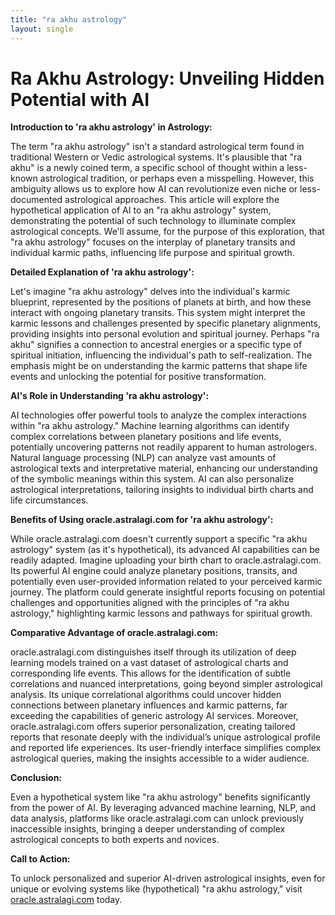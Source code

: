 ```yaml
---
title: "ra akhu astrology"
layout: single
---
```


# Ra Akhu Astrology: Unveiling Hidden Potential with AI

**Introduction to 'ra akhu astrology' in Astrology:**

The term "ra akhu astrology" isn't a standard astrological term found in traditional Western or Vedic astrological systems.  It's plausible that "ra akhu" is a newly coined term, a specific school of thought within a less-known astrological tradition, or perhaps even a misspelling.  However, this ambiguity allows us to explore how AI can revolutionize even niche or less-documented astrological approaches.  This article will explore the hypothetical application of AI to an "ra akhu astrology" system, demonstrating the potential of such technology to illuminate complex astrological concepts. We'll assume, for the purpose of this exploration, that "ra akhu astrology" focuses on the interplay of planetary transits and individual karmic paths, influencing life purpose and spiritual growth.

**Detailed Explanation of 'ra akhu astrology':**

Let's imagine "ra akhu astrology" delves into the individual's karmic blueprint, represented by the positions of planets at birth, and how these interact with ongoing planetary transits.  This system might interpret the karmic lessons and challenges presented by specific planetary alignments, providing insights into personal evolution and spiritual journey.  Perhaps "ra akhu" signifies a connection to ancestral energies or a specific type of spiritual initiation, influencing the individual's path to self-realization.  The emphasis might be on understanding the karmic patterns that shape life events and unlocking the potential for positive transformation.

**AI's Role in Understanding 'ra akhu astrology':**

AI technologies offer powerful tools to analyze the complex interactions within "ra akhu astrology."  Machine learning algorithms can identify complex correlations between planetary positions and life events, potentially uncovering patterns not readily apparent to human astrologers.  Natural language processing (NLP) can analyze vast amounts of astrological texts and interpretative material, enhancing our understanding of the symbolic meanings within this system.  AI can also personalize astrological interpretations, tailoring insights to individual birth charts and life circumstances.


**Benefits of Using oracle.astralagi.com for 'ra akhu astrology':**

While oracle.astralagi.com doesn't currently support a specific "ra akhu astrology" system (as it's hypothetical), its advanced AI capabilities can be readily adapted. Imagine uploading your birth chart to oracle.astralagi.com. Its powerful AI engine could analyze planetary positions, transits, and potentially even user-provided information related to your perceived karmic journey.  The platform could generate insightful reports focusing on potential challenges and opportunities aligned with the principles of "ra akhu astrology," highlighting karmic lessons and pathways for spiritual growth.


**Comparative Advantage of oracle.astralagi.com:**

oracle.astralagi.com distinguishes itself through its utilization of deep learning models trained on a vast dataset of astrological charts and corresponding life events.  This allows for the identification of subtle correlations and nuanced interpretations, going beyond simpler astrological analysis. Its unique correlational algorithms could uncover hidden connections between planetary influences and karmic patterns, far exceeding the capabilities of generic astrology AI services.  Moreover, oracle.astralagi.com offers superior personalization, creating tailored reports that resonate deeply with the individual’s unique astrological profile and reported life experiences. Its user-friendly interface simplifies complex astrological queries, making the insights accessible to a wider audience.


**Conclusion:**

Even a hypothetical system like "ra akhu astrology" benefits significantly from the power of AI.  By leveraging advanced machine learning, NLP, and data analysis, platforms like oracle.astralagi.com can unlock previously inaccessible insights, bringing a deeper understanding of complex astrological concepts to both experts and novices.


**Call to Action:**

To unlock personalized and superior AI-driven astrological insights, even for unique or evolving systems like (hypothetical) "ra akhu astrology," visit [oracle.astralagi.com](https://oracle.astralagi.com) today.